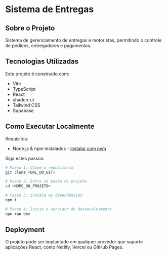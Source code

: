 # Sistema de Entregas

## Sobre o Projeto

Sistema de gerenciamento de entregas e motoristas, permitindo o controle de pedidos, entregadores e pagamentos.

## Tecnologias Utilizadas

Este projeto é construído com:

- Vite
- TypeScript
- React
- shadcn-ui
- Tailwind CSS
- Supabase

## Como Executar Localmente

Requisitos:
- Node.js & npm instalados - [instalar com nvm](https://github.com/nvm-sh/nvm#installing-and-updating)

Siga estes passos:

```sh
# Passo 1: Clone o repositório
git clone <URL_DO_GIT>

# Passo 2: Entre na pasta do projeto
cd <NOME_DO_PROJETO>

# Passo 3: Instale as dependências
npm i

# Passo 4: Inicie o servidor de desenvolvimento
npm run dev
```

## Deployment

O projeto pode ser implantado em qualquer provedor que suporte aplicações React, como Netlify, Vercel ou GitHub Pages.